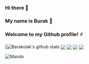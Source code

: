 ### Hi there 👋
### My name is Burak 🔭
### Welcome to my Github profile! ⚡

[![Barakolak's github stats](https://github-readme-stats.vercel.app/api?username=Barakolak)
<img align="center" src="https://github-readme-stats.vercel.app/api/<CARD_TYPE>/?Barakolak=<Barakolak>&theme=<THEME_NAME>" />
<img align="center" src="https://img.shields.io/badge/<C>-<>-<BLUE>" >
<img align="center" src="https://img.shields.io/badge/<Python>-<>-<BLUE>" >
<img align="center" src="https://img.shields.io/badge/<JS>-<>-<BLUE>" >

![Mando](https://i.pinimg.com/originals/63/f5/11/63f5114e1e8ffc8e73201cb7af700862.gif)



<!--
**Barakolak/Barakolak** is a ✨ _special_ ✨ repository because its `README.md` (this file) appears on your GitHub profile.

Here are some ideas to get you started:
- 🔭 I’m currently working on ...
- 🌱 I’m currently learning ...
- 👯 I’m looking to collaborate on ...
- 🤔 I’m looking for help with ...
- 💬 Ask me about ...
- 📫 How to reach me: ...
- 😄 Pronouns: ...
- ⚡ Fun fact: ...
-->

